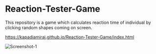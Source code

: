 # Reaction-Tester-Game
This repository is a game which calculates reaction time of individual by clicking random shapes coming on screen.

https://kapadiamiraj.github.io/Reaction-Tester-Game/index.html

![Screenshot-1](https://user-images.githubusercontent.com/63791169/107466965-f67d5580-6b8a-11eb-9aa4-c7716c7810b9.png)
